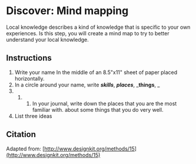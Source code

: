 # Discover: Mind mapping

Local knowledge describes a kind of knowledge that is specific to your own experiences. Is this step, you will create a mind map to try to better understand your local knowledge.

## Instructions

1. Write your name In the middle of an 8.5"x11" sheet of paper placed horizontally.
2. In a circle around your name, write _**skills**_, _**places**_, _**things**, _  
3. 1. 1. In your journal, write down the places that you are the most familiar with. about some things that you do very well. 
4. List three ideas

## Citation

Adapted from: [http://www.designkit.org/methods/15](http://www.designkit.org/methods/15)

